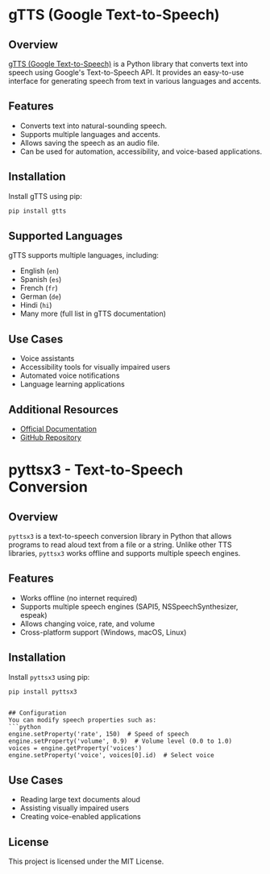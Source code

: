 # gTTS (Google Text-to-Speech)

## Overview
[gTTS (Google Text-to-Speech)](https://pypi.org/project/gTTS/) is a Python library that converts text into speech using Google's Text-to-Speech API. It provides an easy-to-use interface for generating speech from text in various languages and accents.

## Features
- Converts text into natural-sounding speech.
- Supports multiple languages and accents.
- Allows saving the speech as an audio file.
- Can be used for automation, accessibility, and voice-based applications.

## Installation
Install gTTS using pip:
```sh
pip install gtts
```

## Supported Languages
gTTS supports multiple languages, including:
- English (`en`)
- Spanish (`es`)
- French (`fr`)
- German (`de`)
- Hindi (`hi`)
- Many more (full list in gTTS documentation)

## Use Cases
- Voice assistants
- Accessibility tools for visually impaired users
- Automated voice notifications
- Language learning applications

## Additional Resources
- [Official Documentation](https://gtts.readthedocs.io/)
- [GitHub Repository](https://github.com/pndurette/gTTS)

# pyttsx3 - Text-to-Speech Conversion

## Overview
`pyttsx3` is a text-to-speech conversion library in Python that allows programs to read aloud text from a file or a string. Unlike other TTS libraries, `pyttsx3` works offline and supports multiple speech engines.

## Features
- Works offline (no internet required)
- Supports multiple speech engines (SAPI5, NSSpeechSynthesizer, espeak)
- Allows changing voice, rate, and volume
- Cross-platform support (Windows, macOS, Linux)

## Installation
Install `pyttsx3` using pip:
```sh
pip install pyttsx3
```

```

## Configuration
You can modify speech properties such as:
```python
engine.setProperty('rate', 150)  # Speed of speech
engine.setProperty('volume', 0.9)  # Volume level (0.0 to 1.0)
voices = engine.getProperty('voices')
engine.setProperty('voice', voices[0].id)  # Select voice
```

## Use Cases
- Reading large text documents aloud
- Assisting visually impaired users
- Creating voice-enabled applications


## License
This project is licensed under the MIT License.

